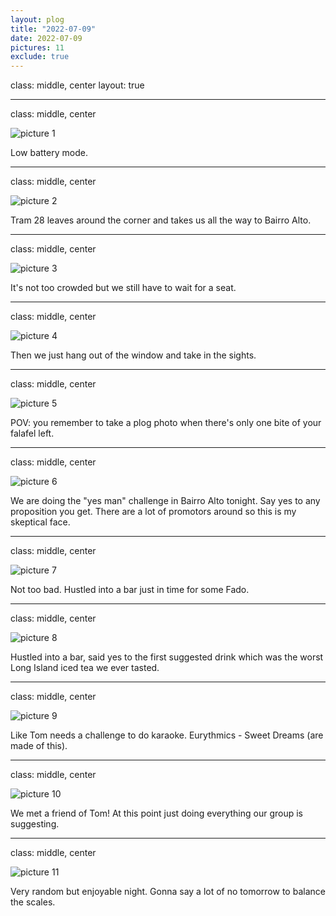 ```yaml
---
layout: plog
title: "2022-07-09"
date: 2022-07-09
pictures: 11
exclude: true
---
```


class: middle, center
layout: true

---

class: middle, center

<img class="plog-picture" src="{{ site.baseurl }}/img/IMG_20220709_161123.jpg" alt="picture 1" />

Low battery mode.

---

class: middle, center

<img class="plog-picture" src="{{ site.baseurl }}/img/IMG_20220709_185116.jpg" alt="picture 2" />

Tram 28 leaves around the corner and takes us all the way to Bairro Alto.

---

class: middle, center

<img class="plog-picture" src="{{ site.baseurl }}/img/IMG_20220709_183046.jpg" alt="picture 3" />

It's not too crowded but we still have to wait for a seat.

---

class: middle, center

<img class="plog-picture" src="{{ site.baseurl }}/img/ezgif-4-5e3b7092b8.gif" alt="picture 4" />

Then we just hang out of the window and take in the sights.

---

class: middle, center

<img class="plog-picture" src="{{ site.baseurl }}/img/IMG_20220709_194231.jpg" alt="picture 5" />

POV: you remember to take a plog photo when there's only one bite of your falafel left.

---

class: middle, center

<img class="plog-picture" src="{{ site.baseurl }}/img/WhatsApp Image 2022-07-09 at 8.06.26 PM.jpeg" alt="picture 6" />

We are doing the "yes man" challenge in Bairro Alto tonight. Say yes to any proposition you get. There are a lot of promotors around so this is my skeptical face.

---

class: middle, center

<img class="plog-picture" src="{{ site.baseurl }}/img/WhatsApp Image 2022-07-10 at 10.29.06 AM.jpeg" alt="picture 7" />

Not too bad. Hustled into a bar just in time for some Fado.

---

class: middle, center

<img class="plog-picture" src="{{ site.baseurl }}/img/IMG_20220709_220952.jpg" alt="picture 8" />

Hustled into a bar, said yes to the first suggested drink which was the worst Long Island iced tea we ever tasted.

---

class: middle, center

<img class="plog-picture" src="{{ site.baseurl }}/img/ezgif-4-600bfd5bf8.gif" alt="picture 9" />

Like Tom needs a challenge to do karaoke. Eurythmics - Sweet Dreams (are made of this).

---

class: middle, center

<img class="plog-picture" src="{{ site.baseurl }}/img/IMG_20220710_002430.jpg" alt="picture 10" />

We met a friend of Tom! At this point just doing everything our group is suggesting.

---

class: middle, center

<img class="plog-picture" src="{{ site.baseurl }}/img/IMG_20220710_020813.jpg" alt="picture 11" />

Very random but enjoyable night. Gonna say a lot of no tomorrow to balance the scales.

